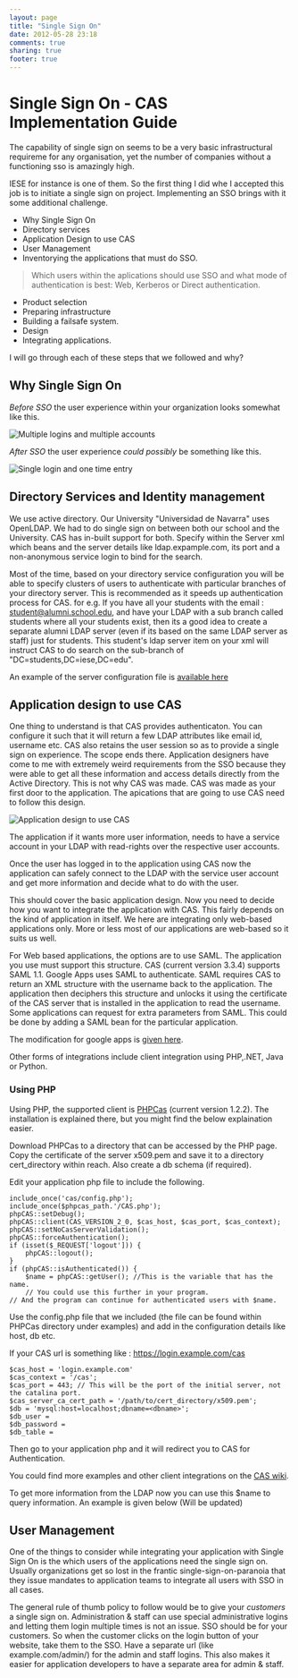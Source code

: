 ```yaml
---
layout: page
title: "Single Sign On"
date: 2012-05-28 23:18
comments: true
sharing: true
footer: true
---
```


# Single Sign On - CAS Implementation Guide

 The capability of single sign on seems to be a very basic infrastructural requireme for any organisation, yet the number of companies without a functioning sso is amazingly high.

IESE for instance is one of them. So the first thing I did whe I accepted this job is to initiate a single sign on project. Implementing an SSO brings with it some additional challenge.

* Why Single Sign On
* Directory services
* Application Design to use CAS
* User Management
* Inventorying the applications that must do SSO.
> Which users within the aplications should use SSO and  what mode of authentication is best: Web, Kerberos or Direct authentication.
* Product selection
* Preparing infrastructure
* Building a failsafe system.
* Design
* Integrating applications.

I will go through each of these steps that we followed and why?

## Why Single Sign On

*Before SSO* the user experience within your organization looks somewhat like this.

![Multiple logins and multiple accounts](/work/cas/BeforeSSO.png "Before SSO")

*After SSO* the user experience _could possibly_ be something like this.

![Single login and one time entry](/work/cas/AfterSSO.png "After SSO")

## Directory Services and Identity management

We use active directory. Our University "Universidad de Navarra" uses OpenLDAP. We had to do single sign on between both our school and the University. CAS has in-built support for both. Specify within the Server xml which beans and the server details like ldap.expample.com, its port and a non-anonymous service login to bind for the search. 

Most of the time, based on your directory service configuration you will be able to specify clusters of users to authenticate with particular branches of your directory server. This is recommended as it speeds up authentication process for CAS. for e.g. If you have all your students with the email : student@alumni.school.edu, and have your LDAP with a sub branch called students where all your students exist, then its a good idea to create a separate alumni LDAP server (even if its based on the same LDAP server as staff) just for students. This student's ldap server item on your xml will instruct CAS to do search on the sub-branch of "DC=students,DC=iese,DC=edu".

An example of the server configuration file is [available here](http://github.com/avallark/avallark.github.com/projects/cas/server.xml)

## Application design to use CAS

One thing to understand is that CAS provides authenticaton. You can configure it such that it will return a few LDAP attributes like email id, username etc. CAS also retains the user session so as to provide a single sign on experience. The scope ends there. Application designers have come to me with extremely weird requirements from the SSO because they were able to get all these information and access details directly from the Active Directory. This is not why CAS was made. CAS was made as your first door to the application. The apications that are going to use CAS need to follow this design.

![Application design to use CAS](/work/cas/AppDesignCAS.png  "Application design to use CAS")

The application if it wants more user information, needs to have a service account in your LDAP with read-rights over the respective user accounts. 

Once the user has logged in to the application using CAS now the application can safely connect to the LDAP with the service user account and get more information and decide what to do with the user.

This should cover the basic application design. Now you need to decide how you want to integrate the application with CAS. This fairly depends on the kind of application in itself. We here are integrating only web-based applications only. More or less most of our applications are web-based so it suits us well.

For Web based applications, the options are to use SAML. The application you use must support this structure. CAS (current version 3.3.4) supports SAML 1.1. Google Apps uses SAML to authenticate. SAML requires CAS to return an XML structure with the username back to the application. The application then deciphers this structure and unlocks it using the certificate of the CAS server that is installed in the application to read the username. Some applications can request for extra parameters from SAML. This could be done by adding a SAML bean for the particular application. 

The modification for google apps is [given here](https://wiki.jasig.org/display/CASUM/SAML+2.0+%28Google+Accounts+Integration%29).

Other forms of integrations include client integration using PHP,.NET, Java or Python.

### Using PHP

Using PHP, the supported client is [PHPCas](https://wiki.jasig.org/display/CASC/phpCAS) (current version 1.2.2). The installation is explained there, but you might find the below explaination easier.

Download PHPCas to a directory that can be accessed by the PHP page. Copy the certificate of the server x509.pem and save it to a directory cert_directory within reach. Also create a db schema (if required). 

Edit your application php file to include the following.
	 
	include_once('cas/config.php');
	include_once($phpcas_path.'/CAS.php');
	phpCAS::setDebug();
	phpCAS::client(CAS_VERSION_2_0, $cas_host, $cas_port, $cas_context);
	phpCAS::setNoCasServerValidation();
	phpCAS::forceAuthentication();
	if (isset($_REQUEST['logout'])) {
        phpCAS::logout();
	}
	if (phpCAS::isAuthenticated()) {
		$name = phpCAS::getUser(); //This is the variable that has the name. 
		// You could use this further in your program.
	// And the program can continue for authenticated users with $name.
	

Use the config.php file that we included (the file can be found within PHPCas directory under examples) and add in the configuration details like host, db etc.

If your CAS url is something like : https://login.example.com/cas

	$cas_host = 'login.example.com'
	$cas_context = '/cas';
	$cas_port = 443; // This will be the port of the initial server, not the catalina port.
	$cas_server_ca_cert_path = '/path/to/cert_directory/x509.pem';
	$db = 'mysql:host=localhost;dbname=<dbname>';
	$db_user = 
	$db_password = 
	$db_table = 


Then go to your application php and it will redirect you to CAS for Authentication.

You could find more examples and other client integrations on the [CAS wiki](http://www.jasig.org/cas/client-integration).

To get more information from the LDAP now you can use this $name to query information. An example is given below (Will be updated)

## User Management

One of the things to consider while integrating your application with Single Sign On is the which users of the applications need the single sign on. Usually organizations get so lost in the frantic single-sign-on-paranoia that they issue mandates to application teams to integrate all users with SSO in all cases. 

The general rule of thumb policy to follow would be to give your *customers* a single sign on. Administration & staff can use special administrative logins and letting them login multiple times is not an issue. SSO should be for your customers. So when the customer clicks on the login button of your website, take them to the SSO. Have a separate url (like example.com/admin/) for the admin and staff logins. This also makes it easier for application developers to have a separate area for admin & staff.

